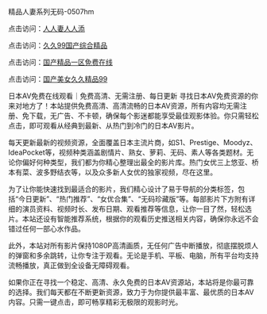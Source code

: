 精品人妻系列无码-0507hm


点击访问：<a href="https://gda-c7m.pages.dev/">人人妻人人添</a>

点击访问：<a href="https://bsdf-5f5.pages.dev/">久久99国产综合精品</a>

点击访问：<a href="https://tfda.pages.dev/">国产精品一区免费在线</a>

点击访问：<a href="https://gsd-agv.pages.dev/">国产美女久久精品99</a>


日本AV免费在线观看｜免费高清、无需注册、每日更新
寻找日本AV免费资源的你来对地方了！本站提供免费高清、高清流畅的日本AV资源，所有内容均无需注册、免下载，无广告、不卡顿，确保每个影迷都能享受最佳观影体验。你只需轻松点击，即可观看从经典到最新、从热门到冷门的日本AV影片。

每天更新最新的视频资源，全面覆盖日本主流片商，如S1、Prestige、Moodyz、IdeaPocket等，视频种类涵盖剧情片、熟女、萝莉、无码、素人等各类题材。无论你偏好何种类型，我们都为你精心整理出最全的影片库。热门女优三上悠亚、桥本有菜、波多野结衣等，以及众多新人女优的独家视频，尽在这里。

为了让你能快速找到最适合的影片，我们精心设计了易于导航的分类标签，包括“今日更新”、“热门推荐”、“女优合集”、“无码珍藏版”等。每部影片下方附有详细的演员资料、视频时长、发布日期、观看推荐等信息，让你一目了然，轻松选片。本站还设有智能推荐系统，根据你的观看历史推送相关内容，确保你永远不会错过任何一部心水作品。

此外，本站对所有影片保持1080P高清画质，无任何广告中断播放，彻底摆脱烦人的弹窗和多余跳转，让你专注于观看。无论是手机、平板、电脑，所有平台均支持流畅播放，真正做到全设备无障碍观看。

如果你正在寻找一个稳定、高清、永久免费的日本AV资源站，本站将是你最可靠的选择。我们每天都在不断更新资源，致力于为你提供最丰富、最优质的日本AV内容。只需一键点击，即可畅享精彩无极限的观影时光。

<span style="display:none;">[Canonical link]( ）</span>
